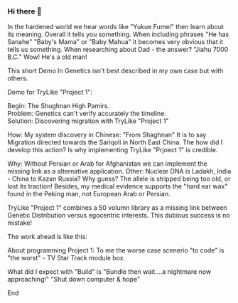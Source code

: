 ### Hi there 👋
In the hardened world we hear words like "Yukue Fumei" then learn about its meaning.  Overall it tells you something.  When including phrases "He has Sanahe" "Baby's Mama" or "Baby Mahua" it becomes very obvious that it tells us something.  When researching about Dad - the answer?  "Jiahu 7000 B.C."  Wow!  He's a old man!  

This short Demo In Genetics isn't best described in my own case but with others. 

Demo for TryLike "Project 1":  

Begin: The Shughnan High Pamirs.  
Problem: Genetics can't verify accurately the timeline.  
Solution: Discovering migration with TryLike "Project 1"

How: My system discovery in Chinese: "From Shaghnan" 
It is to say Migration directed towards the Sariqoli in North East China. 
The how did I develop this action?  Is why implementing TryLike "Prjoect 1" is credible. 

Why: Without Persian or Arab for Afghanistan we can implement the missing link as a alternative application. 
Other: Nuclear DNA is Ladakh, India - China to Kazan Russia?  Why guess?  The allele is stripped being too old, 
or lost its traction!  Besides, my medical evidence supports the "hard ear wax" found in the Peking man, not European Arab or Persian.

TryLike "Project 1" combines a 50 volumn library as a missing link between Genetic Distribution versus egocentric interests.  This dubious success is no mistake! 

The work ahead is like this:

About programming Project 1:  To me the worse case scenerio "to code" is "the worst" - TV Star Track module box.

What did I expect with "Build" is "Bundle then wait....a nightmare now approaching!" "Shut down computer & hope"

End

<!--
**TryLike/TryLike** is a ✨ _special_ ✨ repository because its `README.md` (this file) appears on your GitHub profile.

Here are some ideas to get you started:

- 🔭 I’m currently working on ...
- 🌱 I’m currently learning ...
- 👯 I’m looking to collaborate on ...
- 🤔 I’m looking for help with ...
- 💬 Ask me about ...
- 📫 How to reach me: ...
- 😄 Pronouns: ...
- ⚡ Fun fact: ...
-->
